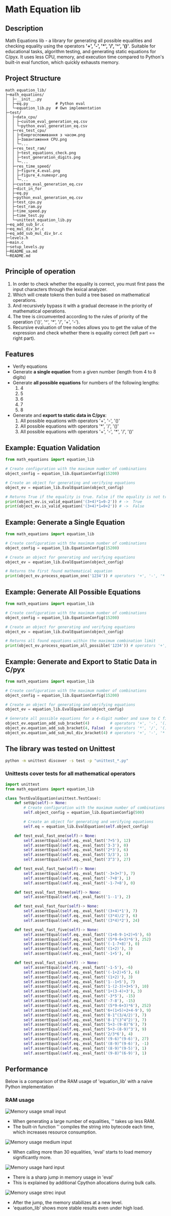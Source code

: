 # Math Equation lib

## Description
Math Equations lib - a library for generating all possible equalities and checking equality using the operators
**'+', '-', '*', '/', '^', '()'**. Suitable for educational tasks, algorithm testing, and generating static equations
for C/pyx. It uses less CPU, memory, and execution time compared to Python's built-in eval function, which quickly exhausts memory.

## Project Structure
```text
math_equation_lib/
├─math_equations/
│  ├─__init__.py
│  ├─eq.py            # Python eval
│  └─equation_lib.py  # Own implementation
├─test/
│  ├─data_cpu/
│  │ ├─custom_eval_generation_eq.csv
│  │ └─python_eval_generation_eq.csv
│  ├─res_test_cpu/
│  │ ├─Енергоспоживання з часом.png
│  │ ├─Завантаження CPU.png
│  │ └─...
│  ├─res_test_ram/
│  │ ├─test_equations_check.png
│  │ ├─test_generation_digits.png
│  │ └─...
│  ├─res_time_speed/
│  │ ├─figure_4.eval.png
│  │ ├─figure_4.numexpr.png
│  │ └─...
│  ├─custom_eval_generation_eq.csv
│  ├─dict_in_for
│  ├─eq.py
│  ├─python_eval_generation_eq.csv
│  ├─test_cpu.py
│  ├─test_ram.py
│  ├─time_speed.py
│  ├─time_test.py
│  └─unittest_equation_lib.py
├─eq_add_sub_br.c
├─eq_mul_div_br.c
├─eq_add_sub_mul_div_br.c
├─levels.h
├─main.c
├─setup_levels.py
├─README_ua.md
└─README.md
```

## Principle of operation
1. In order to check whether the equality is correct, you must first pass the input characters through the lexical analyzer.
2. Which will create tokens then build a tree based on mathematical operations.
3. And recursively bypass it with a gradual decrease in the priority of mathematical operations.
4. The tree is circumvented according to the rules of priority of the operation ('()', '^', '*', '/', '+', '-').
5. Recursive evaluation of tree nodes allows you to get the value of the expression and check whether there is equality
   correct (left part == right part).

## Features
- Verify equations
- Generate **a single equation** from a given number (length from 4 to 8 digits)
- Generate **all possible equations** for numbers of the following lengths:
    1. 4
    2. 5
    3. 6
    4. 7
    5. 8
- Generate and **export to static data in C/pyx**:
    1. All possible equations with operators '+', '-', '()'
    2. All possible equations with operators '*', '/', '()'
    3. All possible equations with operators '+', '-', '*', '/', '()'

## Example: Equation Validation
```python
from math_equations import equation_lib

# Create configuration with the maximum number of combinations
object_config = equation_lib.EquationConfig(15200)

# Create an object for generating and verifying equations
object_ev = equation_lib.EvalEquation(object_config)

# Returns True if the equality is true. False if the equality is not true
print(object_ev.is_valid_equation('(3+4)*1=9-2')) # ->  True
print(object_ev.is_valid_equation('(3+4)*1=9+2')) # ->  False
```

## Example: Generate a Single Equation
```python
from math_equations import equation_lib

# Create configuration with the maximum number of combinations
object_config = equation_lib.EquationConfig(15200)

# Create an object for generating and verifying equations
object_ev = equation_lib.EvalEquation(object_config)

# Returns the first found mathematical equation
print(object_ev.process_equation_one('1234')) # operators '+', '-', '*', '/', '^', '()'
```

## Example: Generate All Possible Equations
```python
from math_equations import equation_lib

# Create configuration with the maximum number of combinations
object_config = equation_lib.EquationConfig(15200)

# Create an object for generating and verifying equations
object_ev = equation_lib.EvalEquation(object_config)

# Returns all found equations within the maximum combination limit
print(object_ev.process_equation_all_possible('1234')) # operators '+', '-', '*', '/', '^', '()'
```

## Example: Generate and Export to Static Data in C/pyx
```python
from math_equations import equation_lib

# Create configuration with the maximum number of combinations
object_config = equation_lib.EquationConfig(15200)

# Create an object for generating and verifying equations
object_ev = equation_lib.EvalEquation(object_config)

# Generate all possible equations for a 4-digit number and save to C files
object_ev.equation_add_sub_bracket(4)         # operators '+', '-', '()'
object_ev.equation_add_sub_bracket(4, False)  # operators '*', '/', '()'
object_ev.equation_add_sub_mul_div_bracket(4) # operators '+', '-', '*', '/', '()'
```

## The library was tested on Unittest
```bash
python -m unittest discover -s test -p "unittest_*.py"
```

### Unittests cover tests for all mathematical operators
```python
import unittest
from math_equations import equation_lib

class TestEvalEquation(unittest.TestCase):
    def setUp(self)-> None:
        # Create configuration with the maximum number of combinations
        self.object_config = equation_lib.EquationConfig(500)

        # Create an object for generating and verifying equations
        self.eq = equation_lib.EvalEquation(self.object_config)

    def test_eval_fast_one(self)-> None:
        self.assertEqual(self.eq._eval_fast('7+5'), 12)
        self.assertEqual(self.eq._eval_fast('3-3'), 0)
        self.assertEqual(self.eq._eval_fast('2*3'), 6)
        self.assertEqual(self.eq._eval_fast('3/3'), 1)
        self.assertEqual(self.eq._eval_fast('3^3'), 27)

    def test_eval_fast_two(self)-> None:
        self.assertEqual(self.eq._eval_fast('-3+3+7'), 7)
        self.assertEqual(self.eq._eval_fast('-7+8'), 1)
        self.assertEqual(self.eq._eval_fast('-1-7+8'), 0)

    def test_eval_fast_three(self)-> None:
        self.assertEqual(self.eq._eval_fast('1--1'), 2)

    def test_eval_fast_four(self)-> None:
        self.assertEqual(self.eq._eval_fast('(3+4)*1'), 7)
        self.assertEqual(self.eq._eval_fast('(3*4)/2'), 6)
        self.assertEqual(self.eq._eval_fast('(3*4)*2'), 24)

    def test_eval_fast_five(self)-> None:
        self.assertEqual(self.eq._eval_fast('(1+8-9-1+2)+5'), 6)
        self.assertEqual(self.eq._eval_fast('(5*9-6+3)*6'), 252)
        self.assertEqual(self.eq._eval_fast('(-1-7+8)'), 0)
        self.assertEqual(self.eq._eval_fast('(1+2)'), 3)
        self.assertEqual(self.eq._eval_fast('-1+5'), 4)

    def test_eval_fast_six(self) -> None:
        self.assertEqual(self.eq._eval_fast('-1-5'), -6)
        self.assertEqual(self.eq._eval_fast('(-1+2)+5'), 6)
        self.assertEqual(self.eq._eval_fast('(1+2)'), 3)
        self.assertEqual(self.eq._eval_fast('1--1+5'), 7)
        self.assertEqual(self.eq._eval_fast('1-(2-3)+3+5'), 10)
        self.assertEqual(self.eq._eval_fast('1+(3-4)+3'), 3)
        self.assertEqual(self.eq._eval_fast('-3*5'), -15)
        self.assertEqual(self.eq._eval_fast('-7-8'), -15)
        self.assertEqual(self.eq._eval_fast('(5*9-6+3)*6'), 252)
        self.assertEqual(self.eq._eval_fast('6+(1+5)+2+4-9'), 9)
        self.assertEqual(self.eq._eval_fast('8-1^(3/4/2)'), 7)
        self.assertEqual(self.eq._eval_fast('8-1^(3^4^2)'), 7)
        self.assertEqual(self.eq._eval_fast('5+3-(9-8)^6'), 7)
        self.assertEqual(self.eq._eval_fast('5+3-(8-9)^3'), 9)
        self.assertEqual(self.eq._eval_fast('2/3*6'), 4)
        self.assertEqual(self.eq._eval_fast('(9-6)^(9-6)'), 27)
        self.assertEqual(self.eq._eval_fast('(8-9)^(9-6)'), -1)
        self.assertEqual(self.eq._eval_fast('(8-9)^(9-5)'), 1)
        self.assertEqual(self.eq._eval_fast('(9-8)^(6-9)'), 1)
```

## Performance

Below is a comparison of the RAM usage of 'equation_lib' with a naive Python implementation

### RAM usage

![Memory usage small input](test/res_test_ram/test_generation_eq_4-generation-equation-1.png)

- When generating a large number of equalities, '' takes up less RAM.
- The built-in function '' compiles the string into bytecode each time, which increases resource consumption.

![Memory usage medium input](test/res_test_ram/test_generation_eq_4-generation-equation-2.png)

- When calling more than 30 equalities, 'eval' starts to load memory significantly more.

![Memory usage hard input](test/res_test_ram/test_generation_eq_4-generation-equation-3.png)

- There is a sharp jump in memory usage in 'eval'
- This is explained by additional Cpython allocations during bulk calls.

![Memory usage strec input](test/res_test_ram/test_generation_eq_4-generation-equation-4.png)

- After the jump, the memory stabilizes at a new level.
- 'equation_lib' shows more stable results even under high load.